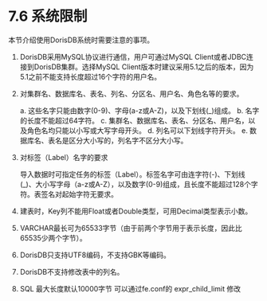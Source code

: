 # 7.6 系统限制

本节介绍使用DorisDB系统时需要注意的事项。

1. DorisDB采用MySQL协议进行通信，用户可通过MySQL Client或者JDBC连接到DorisDB集群。选择MySQL Client版本时建议采用5.1之后的版本，因为5.1之前不能支持长度超过16个字符的用户名。
2. 对集群名、数据库名、表名、列名、分区名、用户名、角色名等的要求。

   a. 这些名字只能由数字\(0-9\)、字母\(a-z或A-Z\)，以及下划线\(\_\)组成。 b. 名字的长度不能超过64字符。 c. 集群名、数据库名、表名、分区名、用户名，以及角色名均只能以小写或大写字母开头。 d. 列名可以下划线字符开头。 e. 数据库名、表名是区分大小写的，列名字不区分大小写。

3. 对标签（Label）名字的要求

   导入数据时可指定任务的标签（Label）。标签名字可由连字符\(-\)、下划线\(\_\)、大小写字母（a-z或A-Z），以及数字\(0-9\)组成，且长度不能超过128个字符。表签名对起始字符无要求。

4. 建表时，Key列不能用Float或者Double类型，可用Decimal类型表示小数。
5. VARCHAR最长可为65533字节（由于前两个字节用于表示长度，因此比65535少两个字节）。
6. DorisDB只支持UTF8编码，不支持GBK等编码。
7. DorisDB不支持修改表中的列名。
8. SQL 最大长度默认10000字节 可以通过fe.conf的 expr\_child\_limit 修改

